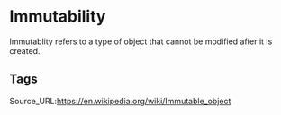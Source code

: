 # Immutability
Immutablity refers to a type of object that cannot be modified after it is created.
## Tags
Source_URL:https://en.wikipedia.org/wiki/Immutable_object
